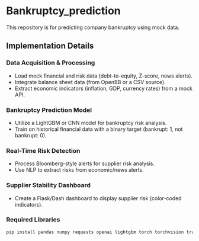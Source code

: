# Bankruptcy_prediction

This repository is for predicting company bankruptcy using mock data.

## Implementation Details

### Data Acquisition & Processing
- Load mock financial and risk data (debt-to-equity, Z-score, news alerts).
- Integrate balance sheet data (from OpenBB or a CSV source).
- Extract economic indicators (inflation, GDP, currency rates) from a mock API.

### Bankruptcy Prediction Model
- Utilize a LightGBM or CNN model for bankruptcy risk analysis.
- Train on historical financial data with a binary target (bankrupt: 1, not bankrupt: 0).

### Real-Time Risk Detection
- Process Bloomberg-style alerts for supplier risk analysis.
- Use NLP to extract risks from economic/news alerts.

### Supplier Stability Dashboard
- Create a Flask/Dash dashboard to display supplier risk (color-coded indicators).

### Required Libraries
```bash
pip install pandas numpy requests openai lightgbm torch torchvision transformers dash flask
